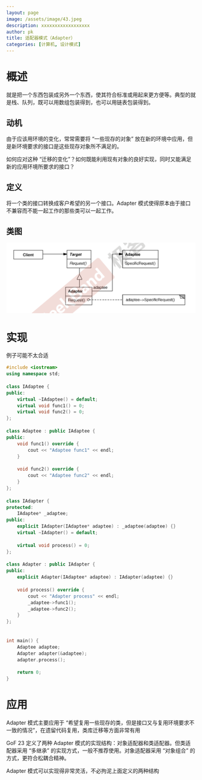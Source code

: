 ```yaml
---
layout: page
image: /assets/image/43.jpeg
description: xxxxxxxxxxxxxxxxxx
author: pk
title: 适配器模式（Adapter）
categories: [计算机, 设计模式]
---
```


# 概述

就是把一个东西包装成另外一个东西，使其符合标准或用起来更方便等。典型的就是栈、队列，既可以用数组包装得到，也可以用链表包装得到。



## 动机

由于应该用环境的变化，常常需要将 “一些现存的对象” 放在新的环境中应用，但是新环境要求的接口是这些现存对象所不满足的。



如何应对这种 “迁移的变化”？如何既能利用现有对象的良好实现，同时又能满足新的应用环境所要求的接口？



## 定义

将一个类的接口转换成客户希望的另一个接口。Adapter 模式使得原本由于接口不兼容而不能一起工作的那些类可以一起工作。





## 类图

![/assets/content/16.png](/assets/content/16.png)



# 实现

例子可能不太合适

```cpp
#include <iostream>
using namespace std;

class IAdaptee {
public:
    virtual ~IAdaptee() = default;
    virtual void func1() = 0;
    virtual void func2() = 0;
};

class Adaptee : public IAdaptee {
public:
    void func1() override {
        cout << "Adaptee func1" << endl;
    }

    void func2() override {
        cout << "Adaptee func2" << endl;
    }
};

class IAdapter {
protected:
    IAdaptee* _adaptee;
public:
    explicit IAdapter(IAdaptee* adaptee) : _adaptee(adaptee) {}
    virtual ~IAdapter() = default;

    virtual void process() = 0;
};

class Adapter : public IAdapter {
public:
    explicit Adapter(IAdaptee* adaptee) : IAdapter(adaptee) {}

    void process() override {
        cout << "Adapter process" << endl;
        _adaptee->func1();
        _adaptee->func2();
    }
};


int main() {
    Adaptee adaptee;
    Adapter adapter(&adaptee);
    adapter.process();

    return 0;
}
```





# 应用

Adapter 模式主要应用于 “希望复用一些现存的类，但是接口又与复用环境要求不一致的情况”，在遗留代码复用，类库迁移等方面非常有用



GoF 23 定义了两种 Adapter 模式的实现结构：对象适配器和类适配器。但类适配器采用 “多继承” 的实现方式，一般不推荐使用。对象适配器采用 “对象组合” 的方式，更符合松耦合精神。



Adapter 模式可以实现得非常灵活，不必拘泥上面定义的两种结构